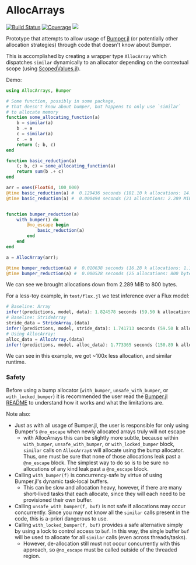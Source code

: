 # AllocArrays

[![Build Status](https://github.com/ericphanson/AllocArrays.jl/actions/workflows/CI.yml/badge.svg?branch=main)](https://github.com/ericphanson/AllocArrays.jl/actions/workflows/CI.yml?query=branch%3Amain)
[![Coverage](https://codecov.io/gh/ericphanson/AllocArrays.jl/branch/main/graph/badge.svg)](https://codecov.io/gh/ericphanson/AllocArrays.jl)
[![](https://img.shields.io/badge/docs-dev-blue.svg)](https://ericphanson.github.io/AllocArrays.jl/dev/)

Prototype that attempts to allow usage of [Bumper.jl](https://github.com/MasonProtter/Bumper.jl) (or potentially other allocation strategies) through code that doesn't know about Bumper.

This is accomplished by creating a wrapper type `AllocArray` which dispatches `similar` dynamically to an allocator depending on the contextual scope (using [ScopedValues.jl](https://github.com/vchuravy/ScopedValues.jl)).

Demo:

```julia
using AllocArrays, Bumper

# Some function, possibly in some package,
# that doesn't know about bumper, but happens to only use `similar`
# to allocate memory
function some_allocating_function(a)
    b = similar(a)
    b .= a
    c = similar(a)
    c .= a
    return (; b, c)
end

function basic_reduction(a)
    (; b, c) = some_allocating_function(a)
    return sum(b .+ c)
end

arr = ones(Float64, 100_000)
@time basic_reduction(a) #  0.129436 seconds (181.10 k allocations: 14.228 MiB, 99.11% compilation time)
@time basic_reduction(a) #  0.000494 seconds (21 allocations: 2.289 MiB)


function bumper_reduction(a)
    with_bumper() do
        @no_escape begin
            basic_reduction(a)
        end
    end
end

a = AllocArray(arr);

@time bumper_reduction(a) #  0.010638 seconds (16.28 k allocations: 1.129 MiB, 89.93% compilation time)
@time bumper_reduction(a) #  0.000528 seconds (25 allocations: 800 bytes)
```

We can see we brought allocations down from 2.289 MiB to 800 bytes.

For a less-toy example, in `test/flux.jl` we test inference over a Flux model:

```julia
# Baseline: Array
infer!(predictions, model, data): 1.824578 seconds (59.50 k allocations: 2.841 GiB, 10.10% gc time)
# Baseline: StrideArray
stride_data = StrideArray.(data)
infer!(predictions, model, stride_data): 1.741713 seconds (59.50 k allocations: 2.841 GiB, 11.00% gc time)
# Using AllocArray:
alloc_data = AllocArray.(data)
infer!(predictions, model, alloc_data): 1.773365 seconds (150.89 k allocations: 30.338 MiB, 0.53% gc time)
```

We can see in this example, we got ~100x less allocation, and similar runtime.

### Safety

Before using a bump allocator (`with_bumper`, `unsafe_with_bumper`, or `with_locked_bumper`) it is recommended the user read the [Bumper.jl README](https://github.com/MasonProtter/Bumper.jl#bumperjl) to understand how it works and what the limitations are.

Note also:

- Just as with all usage of Bumper.jl, the user is responsible for only using Bumper's `@no_escape` when newly allocated arrays truly will not escape
  - with AllocArrays this can be slightly more subtle, because within `with_bumper`, `unsafe_with_bumper`, or `with_locked_bumper` block, `similar` calls on `AllocArray`s will allocate using the bump allocator. Thus, one must be sure that none of those allocations leak past a `@no_escape` block. The simplest way to do so is to be sure no allocations of any kind leak past a `@no_escape` block.
- Calling `with_bumper(f)` is concurrency-safe by virtue of using Bumper.jl's dynamic task-local buffers.
  - This can be slow and allocation heavy, however, if there are many short-lived tasks that each allocate, since they will each need to be provisioned their own buffer.
- Calling `unsafe_with_bumper(f, buf)` is not safe if allocations may occur concurrently. Since you may not know all the `similar` calls present in the code, this is a-priori dangerous to use.
- Calling `with_locked_bumper(f, buf)` provides a safe alternative simply by using a lock to control access to `buf`. In this way, the single buffer `buf` will be used to allocate for all `similar` calls (even across threads/tasks).
    - However, de-allocation still must not occur concurrently with this approach, so `@no_escape` must be called outside of the threaded region.
